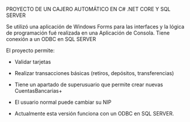 PROYECTO DE UN CAJERO AUTOMÁTICO EN C# .NET CORE Y SQL SERVER

Se utilizó una aplicación de Windows Forms para las interfaces y la lógica de programación fué realizada en una Aplicación de Consola.
Tiene conexión a un ODBC en SQL SERVER

El proyecto permite:

+ Validar tarjetas

+ Realizar transacciones básicas (retiros, depósitos, transferencias)

+ Tiene un apartado de superusuario que permite crear nuevas CuentasBancarias+ 

+ El usuario normal puede cambiar su NIP

+ Actualmente esta versión funciona con un ODBC en SQL SERVER.
